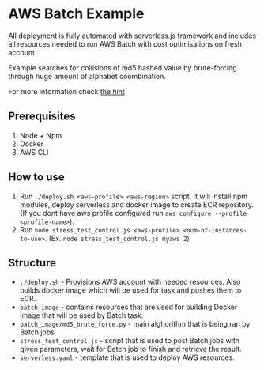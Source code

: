 # AWS Batch Example #

All deployment is fully automated with serverless.js framework and includes all resources needed to run AWS Batch with cost optimisations on fresh account.

Example searches for collisions of md5 hashed value by brute-forcing through huge amount of alphabet coombination. 

For more information check [the hint](https://hinty.io/devforth/aws-batch-use-cloud-power-for-batch-processing-simple-example/)

## Prerequisites ##
1. Node + Npm
2. Docker
3. AWS CLI

## How to use ##
1. Run `./deploy.sh <aws-profile> <aws-region>` script. It will install npm modules, deploy serverless and docker image to create ECR repository. (If you dont have aws profile configured run `aws configure --profile <profile-name>`).
2. Run `node stress_test_control.js <aws-profile> <num-of-instances-to-use>`. (Ex. `node stress_test_control.js myaws 2`)

## Structure ##
- `./deploy.sh` - Provisions AWS account with needed resources. Also builds docker image which will be used for task and pushes them to ECR.
- `batch_image` - contains resources that are used for building Docker image that will be used by Batch task.
- `batch_image/md5_brute_force.py` - main alghorithm that is being ran by Batch jobs.
- `stress_test_control.js` - script that is used to post Batch jobs with given parameters, wait for Batch job to finish and retrieve the result.
- `serverless.yaml` - template that is used to deploy AWS resources.

